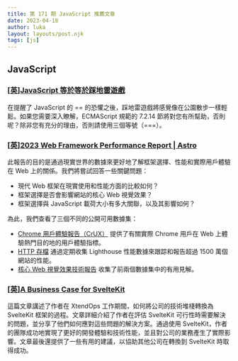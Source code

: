 ```yaml
---
title: 第 171 期 JavaScript 推薦文章
date: 2023-04-18
author: luka
layout: layouts/post.njk
tags: [js]
---
```

## JavaScript

### [[英]JavaScript 等於等於踩地雷遊戲](https://eqeq.js.org/)
在提醒了 JavaScript 的 == 的恐懼之後，踩地雷遊戲將感覺像在公園散步一樣輕鬆。如果您需要深入瞭解，ECMAScript 規範的 7.2.14 節將對您有所幫助，否則呢？除非您有充分的理由，否則請使用三個等號（===）。

### [[英]2023 Web Framework Performance Report | Astro](https://astro.build/blog/2023-web-framework-performance-report/)

此報告的目的是通過現實世界的數據來更好地了解框架選擇、性能和實際用戶體驗在 Web 上的關係。我們將嘗試回答一些關鍵問題：

- 現代 Web 框架在現實使用和性能方面的比較如何？
- 框架選擇是否會影響網站的核心 Web 視覺效果？
- 框架選擇與 JavaScript 載荷大小有多大關聯，以及其影響如何？

為此，我們查看了三個不同的公開可用數據集：

- [Chrome 用戶體驗報告（CrUX）](https://developer.chrome.com/docs/crux/) 提供了有關實際 Chrome 用戶在 Web 上體驗熱門目的地的用戶體驗指標。
- [HTTP 存檔](https://httparchive.org/) 通過定期收集 Lighthouse 性能數據來跟踪和報告超過 1500 萬個網站的性能。
- [核心 Web 視覺效果技術報告](https://discuss.httparchive.org/t/new-dashboard-the-core-web-vitals-technology-report/2178) 收集了前兩個數據集中的有用見解。

### [[英]A Business Case for SvelteKit](https://elliscs.hashnode.dev/a-business-case-for-sveltekit)
這篇文章講述了作者在 XtendOps 工作期間，如何將公司的技術堆棧轉換為 SvelteKit 框架的過程。文章詳細介紹了作者在評估 SvelteKit 可行性時需要解決的問題，並分享了他們如何應對這些問題的解決方案。通過使用 SvelteKit，作者的團隊成功地實現了更好的開發體驗和技術性能，並且對公司的業務產生了實際影響。文章最後還提供了一些有用的建議，以協助其他公司在轉換到 SvelteKit 時取得成功。